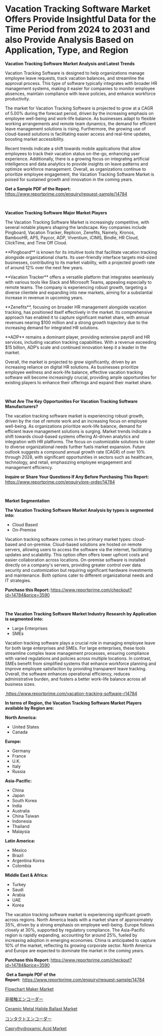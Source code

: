 <p><h1>Vacation Tracking Software Market Offers Provide Insightful Data for the Time Period from 2024 to 2031 and also Provide Analysis Based on Application, Type, and Region</h1></p><p><strong>Vacation Tracking Software Market Analysis and Latest Trends</strong></p>
<p><p>Vacation Tracking Software is designed to help organizations manage employee leave requests, track vacation balances, and streamline the approval process. This type of software typically integrates with broader HR management systems, making it easier for companies to monitor employee absences, maintain compliance with leave policies, and enhance workforce productivity.</p><p>The market for Vacation Tracking Software is projected to grow at a CAGR of 5.00% during the forecast period, driven by the increasing emphasis on employee well-being and work-life balance. As businesses adapt to flexible working arrangements and remote team dynamics, the demand for efficient leave management solutions is rising. Furthermore, the growing use of cloud-based solutions is facilitating easier access and real-time updates, boosting market accessibility.</p><p>Recent trends indicate a shift towards mobile applications that allow employees to track their vacation status on-the-go, enhancing user experience. Additionally, there is a growing focus on integrating artificial intelligence and data analytics to provide insights on leave patterns and optimize workforce management. Overall, as organizations continue to prioritize employee engagement, the Vacation Tracking Software Market is poised for sustained growth and innovation in the coming years.</p></p>
<p><strong>Get a Sample PDF of the Report:&nbsp;</strong> <a href="https://www.reportprime.com/enquiry/request-sample/14784">https://www.reportprime.com/enquiry/request-sample/14784</a></p>
<p>&nbsp;</p>
<p><strong>Vacation Tracking Software Major Market Players</strong></p>
<p><p>The Vacation Tracking Software Market is increasingly competitive, with several notable players shaping the landscape. Key companies include Pingboard, Vacation Tracker, Replicon, Zenefits, Namely, Kronos, BambooHR, APS, Paycor, ADP, Viventium, iCIMS, Bindle, HR Cloud, ClickTime, and Time Off Cloud.</p><p>**Pingboard** is known for its intuitive tools that facilitate vacation tracking alongside organizational charts. Its user-friendly interface targets mid-sized businesses, contributing to its market viability, with a projected growth rate of around 12% over the next few years. </p><p>**Vacation Tracker** offers a versatile platform that integrates seamlessly with various tools like Slack and Microsoft Teams, appealing especially to remote teams. The company is experiencing robust growth, targeting a diverse clientele and expanding into new markets, aiming for a substantial increase in revenue in upcoming years.</p><p>**Zenefits**, focusing on broader HR management alongside vacation tracking, has positioned itself effectively in the market. Its comprehensive approach has enabled it to capture significant market share, with annual revenues nearing $100 million and a strong growth trajectory due to the increasing demand for integrated HR solutions.</p><p>**ADP** remains a dominant player, providing extensive payroll and HR services, including vacation tracking capabilities. With a revenue exceeding $15 billion, ADP’s scale and continued innovation keep it a leader in the market.</p><p>Overall, the market is projected to grow significantly, driven by an increasing reliance on digital HR solutions. As businesses prioritize employee wellness and work-life balance, effective vacation tracking software will become increasingly crucial, providing ample opportunities for existing players to enhance their offerings and expand their market share.</p></p>
<p>&nbsp;</p>
<p><strong>What Are The Key Opportunities For Vacation Tracking Software Manufacturers?</strong></p>
<p><p>The vacation tracking software market is experiencing robust growth, driven by the rise of remote work and an increasing focus on employee well-being. As organizations prioritize work-life balance, demand for efficient leave management solutions is surging. Market trends indicate a shift towards cloud-based systems offering AI-driven analytics and integration with HR platforms. The focus on customizable solutions to cater to diverse organizational needs further fuels market expansion. Future outlook suggests a compound annual growth rate (CAGR) of over 10% through 2028, with significant opportunities in sectors such as healthcare, technology, and retail, emphasizing employee engagement and management efficiency.</p></p>
<p><strong>Inquire or Share Your Questions If Any Before Purchasing This Report:</strong> <a href="https://www.reportprime.com/enquiry/pre-order/14784">https://www.reportprime.com/enquiry/pre-order/14784</a></p>
<p>&nbsp;</p>
<p><strong>Market Segmentation</strong></p>
<p><strong>The Vacation Tracking Software Market Analysis by types is segmented into:</strong></p>
<p><ul><li>Cloud Based</li><li>On-Premise</li></ul></p>
<p><p>Vacation tracking software comes in two primary market types: cloud-based and on-premise. Cloud-based solutions are hosted on remote servers, allowing users to access the software via the internet, facilitating updates and scalability. This option often offers lower upfront costs and easier collaboration across locations. On-premise software is installed directly on a company's servers, providing greater control over data security and customization but requiring significant hardware investments and maintenance. Both options cater to different organizational needs and IT strategies.</p></p>
<p><strong>Purchase this Report:&nbsp;</strong><a href="https://www.reportprime.com/checkout?id=14784&price=3590">https://www.reportprime.com/checkout?id=14784&price=3590</a></p>
<p>&nbsp;</p>
<p><strong>The Vacation Tracking Software Market Industry Research by Application is segmented into:</strong></p>
<p><ul><li>Large Enterprises</li><li>SMEs</li></ul></p>
<p><p>Vacation tracking software plays a crucial role in managing employee leave for both large enterprises and SMEs. For large enterprises, these tools streamline complex leave management processes, ensuring compliance with varied regulations and policies across multiple locations. In contrast, SMEs benefit from simplified systems that enhance workforce planning and improve employee satisfaction by providing transparent leave tracking. Overall, the software enhances operational efficiency, reduces administrative burden, and fosters a better work-life balance across all business sizes.</p></p>
<p><a href="https://www.reportprime.com/vacation-tracking-software-r14784">&nbsp;https://www.reportprime.com/vacation-tracking-software-r14784</a></p>
<p><strong>In terms of Region, the Vacation Tracking Software Market Players available by Region are:</strong></p>
<p>
    <p> <strong> North America: </strong>
        <ul>
            <li>United States</li>
            <li>Canada</li>
        </ul>
        </p> 
    <p> <strong> Europe: </strong>
        <ul>
            <li>Germany</li>
            <li>France</li>
            <li>U.K.</li>
            <li>Italy</li>
            <li>Russia</li>
        </ul>
        </p> 
    <p> <strong> Asia-Pacific: </strong>
        <ul>
            <li>China</li>
            <li>Japan</li>
            <li>South Korea</li>
            <li>India</li>
            <li>Australia</li>
            <li>China Taiwan</li>
            <li>Indonesia</li>
            <li>Thailand</li>
            <li>Malaysia</li>
        </ul>
        </p> 
    <p> <strong> Latin America: </strong>
        <ul>
            <li>Mexico</li>
            <li>Brazil</li>
            <li>Argentina Korea</li>
            <li>Colombia</li>
        </ul>
        </p> 
    <p> <strong> Middle East & Africa: </strong>
        <ul>
            <li>Turkey</li>
            <li>Saudi</li>
            <li>Arabia</li>
            <li>UAE</li>
            <li>Korea</li>
        </ul>
    </p>
    </p>
<p><p>The vacation tracking software market is experiencing significant growth across regions. North America leads with a market share of approximately 35%, driven by a strong emphasis on employee well-being. Europe follows closely at 30%, supported by regulatory compliance. The Asia-Pacific region is rapidly expanding, accounting for around 25%, fueled by increasing adoption in emerging economies. China is anticipated to capture 10% of the market, reflecting its growing corporate sector. North America and Europe are expected to dominate the market in the coming years.</p></p>
<p><strong>Purchase this Report: </strong><a href="https://www.reportprime.com/checkout?id=14784&price=3590">https://www.reportprime.com/checkout?id=14784&price=3590</a></p>
<p>&nbsp;<strong>Get a Sample PDF of the Report:&nbsp;&nbsp;</strong><a href="https://www.reportprime.com/enquiry/request-sample/14784">https://www.reportprime.com/enquiry/request-sample/14784</a></p>
<p><strong></strong></p>
<p><p><a href="https://www.linkedin.com/pulse/flowchart-maker-market-forecast-global-trends-analysis-kcltf?trackingId=f4jW1J5ZRFuNK5Rvl3Nohw%3D%3D">Flowchart Maker Market</a></p><p><a href="https://medium.com/@susanjprice2023/non-contact-encoders-market-%E3%81%AF-%E3%82%B3%E3%82%B9%E3%83%88%E7%AE%A1%E7%90%86%E3%81%A8%E5%8A%B9%E7%8E%87%E5%90%91%E4%B8%8A%E3%82%92%E5%84%AA%E5%85%88%E3%81%97%E3%81%BE%E3%81%99-%E3%81%95%E3%82%89%E3%81%AB-%E5%A0%B1%E5%91%8A%E6%9B%B8%E3%81%AF%E5%B8%82%E5%A0%B4%E3%81%AE%E9%9C%80%E8%A6%81%E9%9D%A2%E3%81%A8%E4%BE%9B%E7%B5%A6%E9%9D%A2%E3%81%AE%E4%B8%A1%E6%96%B9%E3%82%92%E3%82%AB%E3%83%90%E3%83%BC%E3%81%97%E3%81%A6%E3%81%84%E3%81%BE%E3%81%99-non-contact-78a852455303">非接触エンコーダー</a></p><p><a href="https://issuu.com/reportprime-2/docs/ceramic-metal-halide-ballast-market_4cc12bac95924d">Ceramic Metal Halide Ballast Market</a></p><p><a href="https://medium.com/@susanjprice2023/contact-encoders-market-%E3%81%AF-%E3%82%B3%E3%82%B9%E3%83%88%E7%AE%A1%E7%90%86%E3%81%A8%E5%8A%B9%E7%8E%87%E5%90%91%E4%B8%8A%E3%82%92%E5%84%AA%E5%85%88%E3%81%97%E3%81%BE%E3%81%99-%E3%81%95%E3%82%89%E3%81%AB-%E5%A0%B1%E5%91%8A%E6%9B%B8%E3%81%AF%E5%B8%82%E5%A0%B4%E3%81%AE%E9%9C%80%E8%A6%81%E9%9D%A2%E3%81%A8%E4%BE%9B%E7%B5%A6%E9%9D%A2%E3%81%AE%E4%B8%A1%E6%96%B9%E3%82%92%E3%82%AB%E3%83%90%E3%83%BC%E3%81%97%E3%81%A6%E3%81%84%E3%81%BE%E3%81%99-contact-encoders-%E5%B8%82%E5%A0%B4%E3%81%AF-541440415f13">コンタクトエンコーダー</a></p><p><a href="https://medium.com/@kathrynrios65/in-the-caprylhydroxamic-acid-market-the-main-focus-is-on-keeping-costs-low-and-getting-the-most-226cfbe3180f">Caprylhydroxamic Acid Market</a></p></p>